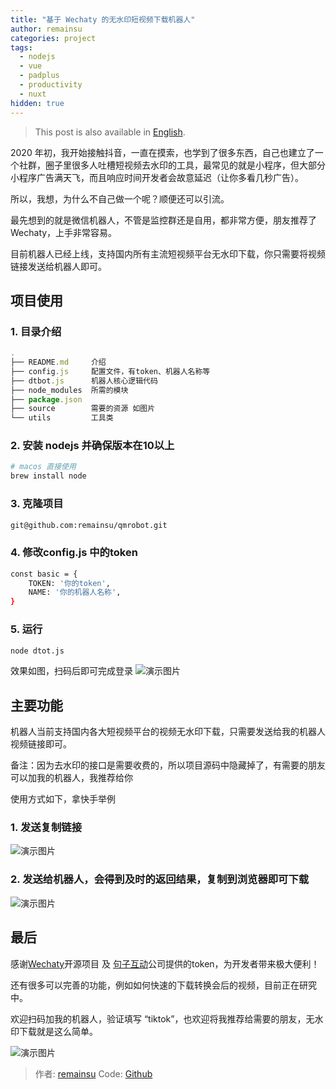 ```yaml
---
title: "基于 Wechaty 的无水印短视频下载机器人"
author: remainsu
categories: project
tags:
  - nodejs
  - vue
  - padplus
  - productivity
  - nuxt
hidden: true
---
```


> This post is also available in [English](/2020/06/03/wechaty-mqbot-video-downloader-en/).

2020 年初，我开始接触抖音，一直在摸索，也学到了很多东西，自己也建立了一个社群，圈子里很多人吐槽短视频去水印的工具，最常见的就是小程序，但大部分小程序广告满天飞，而且响应时间开发者会故意延迟（让你多看几秒广告）。

所以，我想，为什么不自己做一个呢？顺便还可以引流。

最先想到的就是微信机器人，不管是监控群还是自用，都非常方便，朋友推荐了 Wechaty，上手非常容易。

目前机器人已经上线，支持国内所有主流短视频平台无水印下载，你只需要将视频链接发送给机器人即可。

## 项目使用

### 1. 目录介绍

```js
.
├── README.md     介绍
├── config.js     配置文件，有token、机器人名称等
├── dtbot.js      机器人核心逻辑代码
├── node_modules  所需的模块
├── package.json  
├── source        需要的资源 如图片
└── utils         工具类
```

### 2. 安装 nodejs 并确保版本在10以上

```sh
# macos 直接使用
brew install node
```

### 3. 克隆项目

```sh
git@github.com:remainsu/qmrobot.git
```

### 4. 修改config.js 中的token

```sh
const basic = {
    TOKEN: '你的token',
    NAME: '你的机器人名称',
}
```

### 5. 运行

```sh
node dtot.js
```

效果如图，扫码后即可完成登录
![演示图片](/assets/2020/06-wechaty-mqbot-video-downloader-en/denglu1.webp)

## 主要功能

机器人当前支持国内各大短视频平台的视频无水印下载，只需要发送给我的机器人视频链接即可。

备注：因为去水印的接口是需要收费的，所以项目源码中隐藏掉了，有需要的朋友可以加我的机器人，我推荐给你

使用方式如下，拿快手举例

### 1. 发送复制链接

![演示图片](/assets/2020/06-wechaty-mqbot-video-downloader-en/fasong1.webp)

### 2. 发送给机器人，会得到及时的返回结果，复制到浏览器即可下载

![演示图片](/assets/2020/06-wechaty-mqbot-video-downloader-en/wancheng1.webp)

## 最后

感谢[Wechaty](https://wechaty.github.io)开源项目 及 [句子互动](https://www.juzibot.com)公司提供的token，为开发者带来极大便利！

还有很多可以完善的功能，例如如何快速的下载转换会后的视频，目前正在研究中。

欢迎扫码加我的机器人，验证填写 “tiktok”，也欢迎将我推荐给需要的朋友，无水印下载就是这么简单。

![演示图片](/assets/2020/06-wechaty-mqbot-video-downloader-en/ewm1.webp)

> 作者: [remainsu](https://github.com/remainsu)
> Code: [Github](https://github.com/remainsu/qmrobot)

